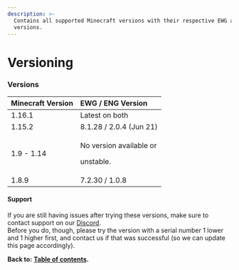 ```yaml
---
description: >-
  Contains all supported Minecraft versions with their respective EWG and ENG
  versions.
---
```


# Versioning

### Versions

<table>
  <thead>
    <tr>
      <th style="text-align:left">Minecraft Version</th>
      <th style="text-align:left">EWG / ENG Version</th>
    </tr>
  </thead>
  <tbody>
    <tr>
      <td style="text-align:left">1.16.1</td>
      <td style="text-align:left">Latest on both</td>
    </tr>
    <tr>
      <td style="text-align:left">1.15.2</td>
      <td style="text-align:left">8.1.28 / 2.0.4 (Jun 21)</td>
    </tr>
    <tr>
      <td style="text-align:left">1.9 - 1.14</td>
      <td style="text-align:left">
        <p>No version available or</p>
        <p>unstable.</p>
      </td>
    </tr>
    <tr>
      <td style="text-align:left">1.8.9</td>
      <td style="text-align:left">7.2.30 / 1.0.8</td>
    </tr>
  </tbody>
</table>

#### Support

If you are still having issues after trying these versions, make sure to contact support on our [Discord](https://discord.gg/Jq3ecb3).  
Before you do, though, please try the version with a serial number 1 lower and 1 higher first, and contact us if that was successful \(so we can update this page accordingly\).

**Back to:** [**Table of contents**](https://docs.dynamic-bytes.com/table-of-contents)**.**

